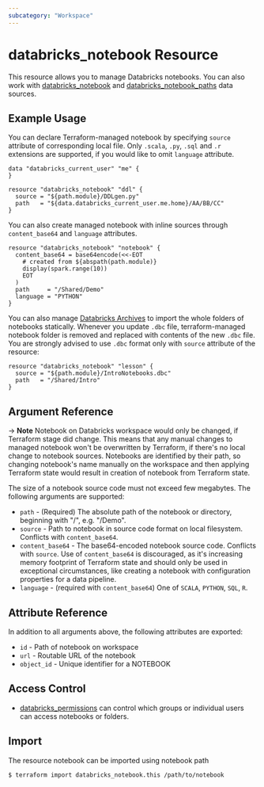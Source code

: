 ```yaml
---
subcategory: "Workspace"
---
```

# databricks_notebook Resource

This resource allows you to manage Databricks notebooks. You can also work with [databricks_notebook](../data-sources/notebook.md) and [databricks_notebook_paths](../data-sources/notebook_paths.md) data sources.

## Example Usage

You can declare Terraform-managed notebook by specifying `source` attribute of corresponding local file. Only `.scala`, `.py`, `.sql` and `.r` extensions are supported, if you would like to omit `language` attribute.

```hcl
data "databricks_current_user" "me" {
}

resource "databricks_notebook" "ddl" {
  source = "${path.module}/DDLgen.py"
  path   = "${data.databricks_current_user.me.home}/AA/BB/CC"
}
```

You can also create managed notebook with inline sources through `content_base64` and `language` attributes.

```hcl
resource "databricks_notebook" "notebook" {
  content_base64 = base64encode(<<-EOT
    # created from ${abspath(path.module)}
    display(spark.range(10))
    EOT
  )
  path     = "/Shared/Demo"
  language = "PYTHON"
}
```

You can also manage [Databricks Archives](https://docs.databricks.com/notebooks/notebooks-manage.html#databricks-archive) to import the whole folders of notebooks statically. Whenever you update `.dbc` file, terraform-managed notebook folder is removed and replaced with contents of the new `.dbc` file. You are strongly advised to use `.dbc` format only with `source` attribute of the resource:

```hcl
resource "databricks_notebook" "lesson" {
  source = "${path.module}/IntroNotebooks.dbc"
  path   = "/Shared/Intro"
}
```

## Argument Reference

-> **Note** Notebook on Databricks workspace would only be changed, if Terraform stage did change. This means that any manual changes to managed notebook won't be overwritten by Terraform, if there's no local change to notebook sources. Notebooks are identified by their path, so changing notebook's name manually on the workspace and then applying Terraform state would result in creation of notebook from Terraform state.

The size of a notebook source code must not exceed few megabytes. The following arguments are supported:

* `path` -  (Required) The absolute path of the notebook or directory, beginning with "/", e.g. "/Demo". 
* `source` - Path to notebook in source code format on local filesystem. Conflicts with `content_base64`.
* `content_base64` - The base64-encoded notebook source code. Conflicts with `source`. Use of `content_base64` is discouraged, as it's increasing memory footprint of Terraform state and should only be used in exceptional circumstances, like creating a notebook with configuration properties for a data pipeline.
* `language` -  (required with `content_base64`) One of `SCALA`, `PYTHON`, `SQL`, `R`.

## Attribute Reference

In addition to all arguments above, the following attributes are exported:

* `id` -  Path of notebook on workspace
* `url` - Routable URL of the notebook
* `object_id` -  Unique identifier for a NOTEBOOK

## Access Control

* [databricks_permissions](permissions.md#Notebook-usage) can control which groups or individual users can access notebooks or folders.

## Import

The resource notebook can be imported using notebook path

```bash
$ terraform import databricks_notebook.this /path/to/notebook
```
